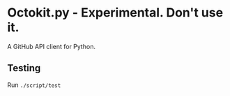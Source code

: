 # Octokit.py - Experimental. Don't use it.

A GitHub API client for Python.

## Testing

Run `./script/test`